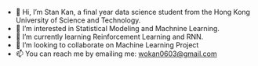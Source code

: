 - 👋 Hi, I’m Stan Kan, a final year data science student from the Hong Kong University of Science and Technology.
- 👀 I’m interested in Statistical Modeling and Machnine Learning.
- 🌱 I’m currently learning Reinforcement Learning and RNN.
- 💞️ I’m looking to collaborate on Machine Learning Project
- 📫 You can reach me by emailing me: wokan0603@gmail.com
